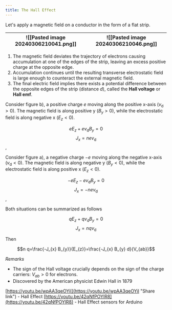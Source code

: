 ```yaml
---
title: The Hall Effect
---
```


  Let's apply a magnetic field on a conductor in the form of a flat strip.

| ![[Pasted image 20240306210041.png]] | ![[Pasted image 20240306210046.png]] |
| ------------------------------------ | ------------------------------------ |

1. The magnetic field deviates the trajectory of electrons causing accumulation at one of the edges of the strip, leaving an excess positive charge at the opposite edge.
2. Accumulation continues until the resulting transverse electrostatic field is large enough to counteract the external magnetic field.
3. The final electric field implies there exists a potential difference between the opposite edges of the strip (distance $d$), called the **Hall voltage** or **Hall emf**.

Consider figure b), a positive charge $e$ moving along the positive x-axis ($v_{\mathrm{d}}>0$). The magnetic field is along positive y ($B_{y}>0$), while the electrostatic field is along negative x ($E_{z}<0$).

$$e E_{z}+e v_{\mathrm{d}} B_{y}=0$$
$$J_{x}=n e v_{\mathrm{d}}$$,

Consider figure a), a negative charge $-e$ moving along the negative x-axis ($v_{\mathrm{d}}<0$). The magnetic field is along negative y ($B_{y}<0$), while the electrostatic field is along positive x ($E_{z}<0$).

$$-e E_{z}-e v_{\mathrm{d}} B_{y}=0$$
$$J_{x}=-n e v_{\mathrm{d}}$$,

Both situations can be summarized as follows

$$q E_{z}+q v_{\mathrm{d}} B_{y}=0$$
$$J_{x}=n q v_{\mathrm{d}}$$

Then

$$n q=\frac{-J_{x} B_{y}}{E_{z}}=\frac{-J_{x} B_{y} d}{V_{ab}}$$

*Remarks*
* The sign of the Hall voltage crucially depends on the sign of the charge carriers: $V_{ab}>0$ for electrons.
* Discovered by the American physicist Edwin Hall in 1879

[https://youtu.be/wpAA3qeOYiI](https://youtu.be/wpAA3qeOYiI "Share link") - Hall Effect
[https://youtu.be/42qNfPOYlR8](https://youtu.be/42qNfPOYlR8) - Hall Effect sensors for Arduino
